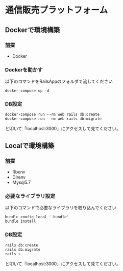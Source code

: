 # 通信販売プラットフォーム

## Dockerで環境構築
### 前提

* Docker

### Dockerを動かす
以下のコマンドをRailsAppのフォルダで流してください

```
docker-compose up -d
```

### DB設定

```
docker-compose run --rm web rails db:create
docker-compose run --rm web rails db:migrate
```
と叩いて「localhost:3000」にアクセスして見てください。

## Localで環境構築
### 前提

* Rbenv
* Direnv
* Mysql5.7

### 必要なライブラリ設定
以下のコマンドで必要なライブラリを取り込んでください

```
bundle config local '.bundle'
bundle install
```

### DB設定

```
rails db:create
rails db:migrate
rails s
```
と叩いて「localhost:3000」にアクセスして見てください。